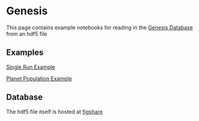 # Genesis

This page contains example notebooks for reading in the [Genesis Database](http://eos-nexus.org/genesis-database/) from an hdf5 file

## Examples

[Single Run Example](SingleRun.ipynb)


[Planet Population Example](Population.ipynb)

## Database

The hdf5 file itself is hosted at [figshare](https://doi.org/10.6084/m9.figshare.12195321.v1)
